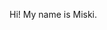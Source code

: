 Hi! My name is Miski.
<!--
**Miskialii/Miskialii** is a ✨ _special_ ✨ repository because its `README.md` (this file) appears on your GitHub profile.

msiksimsiskis
